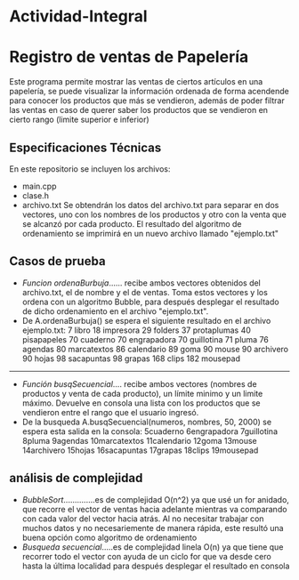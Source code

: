 # Actividad-Integral
# Registro de ventas de Papelería
Este programa permite mostrar las ventas de ciertos artículos en una papelería, se puede visualizar la información ordenada de forma acendende para conocer los productos que más se vendieron, además de poder filtrar las ventas en caso de querer saber los productos que se vendieron en cierto rango (limite superior e inferior)
## Especificaciones Técnicas
En este repositorio se incluyen los archivos:
- main.cpp 
- clase.h 
- archivo.txt
Se obtendrán los datos del archivo.txt para separar en dos vectores, uno con los nombres de los productos y otro con la venta que se alcanzó por cada producto. El resultado del algoritmo de ordenamiento se imprimirá en un nuevo archivo llamado "ejemplo.txt"
## Casos de prueba
- *Funcion ordenaBurbuja*...... recibe ambos vectores obtenidos del archivo.txt, el de nombre y el de ventas. Toma estos vectores y los ordena con un algoritmo Bubble, para después desplegar el resultado de dicho ordenamiento en el archivo "ejemplo.txt".
- De A.ordenaBurbuja() se espera el siguiente resultado en el archivo ejemplo.txt: 
7 libro 
18 impresora 
29 folders 
37 protaplumas 
40 pisapapeles 
70 cuaderno 
70 engrapadora 
70 guillotina 
71 pluma 
76 agendas 
80 marcatextos 
86 calendario 
89 goma 
90 mouse 
90 archivero 
90 hojas 
98 sacapuntas 
98 grapas 
168 clips 
182 mousepad 
**************************************************************************************
- *Función busqSecuencial*.... recibe ambos vectores (nombres de productos y venta de cada producto), un límite minimo y un limite máximo. Devuelve en consola una lista con los productos que se vendieron entre el rango que el usuario ingresó.
- De la busqueda A.busqSecuencial(numeros, nombres, 50, 2000) se espera esta salida en la consola:
5cuaderno
6engrapadora
7guillotina
8pluma
9agendas
10marcatextos
11calendario
12goma
13mouse
14archivero
15hojas
16sacapuntas
17grapas
18clips
19mousepad

## análisis de complejidad
- *BubbleSort*..............es de complejidad O(n^2) ya que usé un for anidado, que recorre el vector de ventas hacia adelante mientras va comparando con cada valor del vector hacia atrás. Al no necesitar trabajar con muchos datos y no necesariemente de manera rápida, este resultó una buena opción como algoritmo de ordenamiento
- *Busqueda secuencial*.....es de complejidad linela O(n) ya que tiene que recorrer todo el vector con ayuda de un ciclo for que va desde cero hasta la última localidad para después desplegar el resultado en consola

